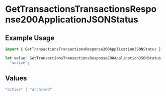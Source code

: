 # GetTransactionsTransactionsResponse200ApplicationJSONStatus

## Example Usage

```typescript
import { GetTransactionsTransactionsResponse200ApplicationJSONStatus } from "jani-payments/models/operations";

let value: GetTransactionsTransactionsResponse200ApplicationJSONStatus =
  "active";
```

## Values

```typescript
"active" | "archived"
```